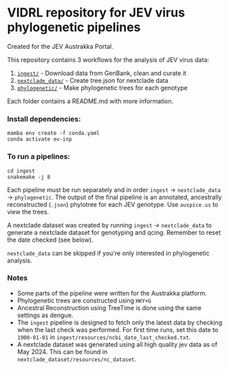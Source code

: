 # VIDRL repository for JEV virus phylogenetic pipelines

Created for the JEV Austrakka Portal.

This repository contains 3 workflows for the analysis of JEV virus data:

1. [`ingest/`](./ingest) - Download data from GenBank, clean and curate it
2. [`nextclade_data/`](./nextclade_data) - Create tree.json for nextclade data 
3. [`phylogenetic/`](./phylogenetic) - Make phylogenetic trees for each 
genotype

Each folder contains a README.md with more information.

### Install dependencies:

```
mamba env create -f conda.yaml
conda activate ev-inp
```

### To run a pipelines:

```
cd ingest
snakemake -j 8
```

Each pipeline must be run separately and in order `ingest` -> 
`nextclade_data` -> `phylogenetic`. The output of the final pipeline is an 
annotated, ancestrally reconstructed (`.json`) phylotree for each JEV 
genotype. Use `auspice.us` to view the trees. 

A nextclade dataset was created by running `ingest` -> `nextclade_data` to generate a nextclade dataset for genotyping and qcing. Remember to reset the date checked (see below).

`nextclade_data` can be skipped if you're only interested in phylogenetic analysis.


### Notes

- Some parts of the pipeline were written for the Austrakka platform.
- Phylogenetic trees are constructed using `HKY+G`
- Ancestral Reconstruction using TreeTime is done using the same settings as 
dengue.
- The `ingest` pipeline is designed to fetch only the latest data by checking when the last check was performed. For first time runs, set this date to `1900-01-01` in `ingest/resources/ncbi_date_last_checked.txt`.
- A nextclade dataset was generated using all high quality jev data as of May 2024. This can be found in `nextclade_dataset/resources/nc_dataset`.

